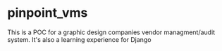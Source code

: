 # pinpoint_vms
This is a POC for a graphic design companies vendor managment/audit system.
It's also a learning experience for Django
